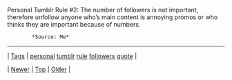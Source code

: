 <!--
title: Personal Tumblr Rule #2
date: 2020-06-28T15:27:00.342Z
tags: personal, tumblr, rule, followers, quote
-->




Personal Tumblr Rule #2: The number of followers is not important, therefore unfollow anyone who&rsquo;s main content is annoying promos or who thinks they are important because of numbers.

            *Source: Me*

<!--BOTTOM-POST-NAVIGATION-->
---

| [Tags](tags.md) | [personal](tag-personal.md) [tumblr](tag-tumblr.md) [rule](tag-rule.md) [followers](tag-followers.md) [quote](tag-quote.md) |

| [Newer](90680005053.md) | [Top](index.md) | [Older](90738013444.md) |